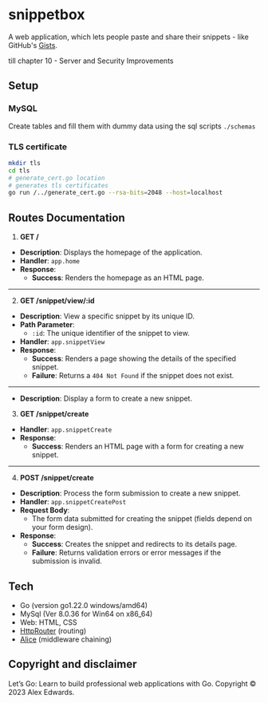 # snippetbox
A web application, which lets people paste and share their snippets - like GitHub's [Gists][1].

till chapter 10 - Server and Security Improvements

## Setup
### MySQL

Create tables and fill them with dummy data using the sql scripts ```./schemas```

### TLS certificate

``` bash
mkdir tls
cd tls
# generate_cert.go location
# generates tls certificates
go run /../generate_cert.go --rsa-bits=2048 --host=localhost
```


## Routes Documentation

1. **GET /**
- **Description**: Displays the homepage of the application.
- **Handler**: `app.home`
- **Response**:
   - **Success**: Renders the homepage as an HTML page.

---

2. **GET /snippet/view/:id**
- **Description**: View a specific snippet by its unique ID.
- **Path Parameter**:
   - `:id`: The unique identifier of the snippet to view.
- **Handler**: `app.snippetView`
- **Response**:
   - **Success**: Renders a page showing the details of the specified snippet.
   - **Failure**: Returns a `404 Not Found` if the snippet does not exist.

---
- **Description**: Display a form to create a new snippet.

3. **GET /snippet/create**
- **Handler**: `app.snippetCreate`
- **Response**:
   - **Success**: Renders an HTML page with a form for creating a new snippet.

---

4. **POST /snippet/create**
- **Description**: Process the form submission to create a new snippet.
- **Handler**: `app.snippetCreatePost`
- **Request Body**:
   - The form data submitted for creating the snippet (fields depend on your form design).
- **Response**:
   - **Success**: Creates the snippet and redirects to its details page.
   - **Failure**: Returns validation errors or error messages if the submission is invalid.


## Tech
- Go (version go1.22.0 windows/amd64)
- MySql (Ver 8.0.36 for Win64 on x86_64)
- Web: HTML, CSS
- [HttpRouter][2] (routing)
- [Alice][3] (middleware chaining)

## Copyright and disclaimer
Let’s Go: Learn to build professional web applications with Go. Copyright © 2023 Alex Edwards.

[1]: https://gist.github.com/  "Gists"
[2]: https://github.com/julienschmidt/httprouter "HttpRouter"
[3]: https://github.com/justinas/alice "Alice"